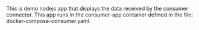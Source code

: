 This is demo nodejs app that displays the data received by the consumer connector. This app runs in the consumer-app container defined in the file: docker-compose-consumer.yaml.
